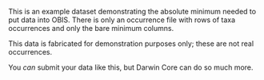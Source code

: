This is an example dataset demonstrating the absolute minimum needed to put data into OBIS.
There is only an occurrence file with rows of taxa occurrences and only the bare minimum columns.

This data is fabricated for demonstration purposes only; these are not real occurrences.

You *can* submit your data like this, but Darwin Core can do so much more.
